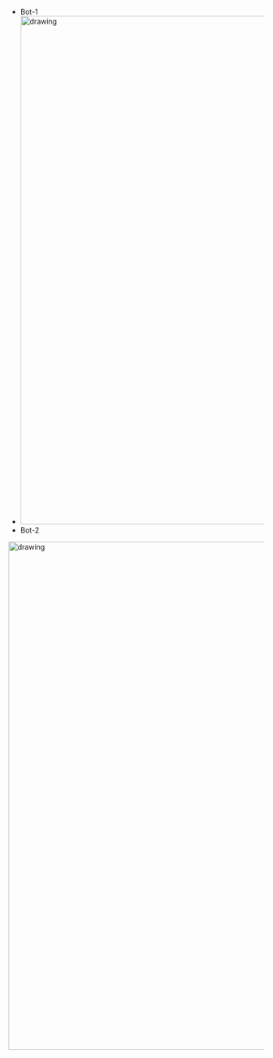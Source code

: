 
 - Bot-1
 -  <img src="https://cdn.glitch.global/543f764f-08a7-443f-91af-e28134e95405/Bot2.png?v=1693258202598" alt="drawing" height="1000"/>
 - Bot-2
 <img src="https://cdn.glitch.global/543f764f-08a7-443f-91af-e28134e95405/bot.png?v=1693258201706" alt="drawing" height="1000"/>
